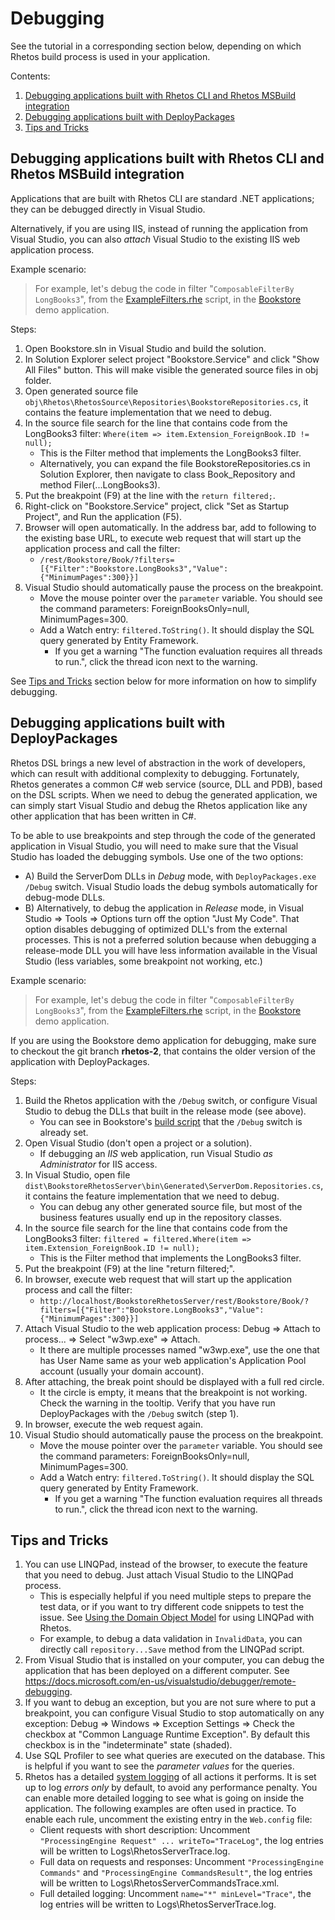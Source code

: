 # Debugging

See the tutorial in a corresponding section below, depending on which Rhetos build process
is used in your application.

Contents:

1. [Debugging applications built with Rhetos CLI and Rhetos MSBuild integration](#debugging-applications-built-with-rhetos-cli-and-rhetos-msbuild-integration)
2. [Debugging applications built with DeployPackages](#debugging-applications-built-with-deploypackages)
3. [Tips and Tricks](#tips-and-tricks)

## Debugging applications built with Rhetos CLI and Rhetos MSBuild integration

Applications that are built with Rhetos CLI are standard .NET applications;
they can be debugged directly in Visual Studio.

Alternatively, if you are using IIS, instead of running the application from Visual Studio,
you can also *attach* Visual Studio to the existing IIS web application process.

Example scenario:

> For example, let's debug the code in filter "`ComposableFilterBy LongBooks3`",
from the [ExampleFilters.rhe](https://github.com/Rhetos/Bookstore/blob/master/src/Bookstore.Service/DslScripts/AdditionalExamples/ExampleFilters.rhe) script,
in the [Bookstore](https://github.com/Rhetos/Bookstore) demo application.

Steps:

1. Open Bookstore.sln in Visual Studio and build the solution.
2. In Solution Explorer select project "Bookstore.Service" and click "Show All Files" button.
   This will make visible the generated source files in obj folder.
3. Open generated source file `obj\Rhetos\RhetosSource\Repositories\BookstoreRepositories.cs`,
   it contains the feature implementation that we need to debug.
4. In the source file search for the line that contains code from the LongBooks3 filter:
   `Where(item => item.Extension_ForeignBook.ID != null);`
    * This is the Filter method that implements the LongBooks3 filter.
    * Alternatively, you can expand the file BookstoreRepositories.cs in Solution Explorer,
      then navigate to class Book_Repository and method Filer(...LongBooks3).
5. Put the breakpoint (F9) at the line with the `return filtered;`.
6. Right-click on "Bookstore.Service" project, click "Set as Startup Project",
   and Run the application (F5).
7. Browser will open automatically. In the address bar, add to following to the existing base URL,
   to execute web request that will start up the application process and call the filter:
   * `/rest/Bookstore/Book/?filters=[{"Filter":"Bookstore.LongBooks3","Value":{"MinimumPages":300}}]`
8. Visual Studio should automatically pause the process on the breakpoint.
    * Move the mouse pointer over the `parameter` variable. You should see the command parameters:
      ForeignBooksOnly=null, MinimumPages=300.
    * Add a Watch entry: `filtered.ToString()`. It should display the SQL query generated by Entity Framework.
      * If you get a warning "The function evaluation requires all threads to run.",
        click the thread icon next to the warning.

See [Tips and Tricks](#tips-and-tricks) section below for more information on how to simplify debugging.

## Debugging applications built with DeployPackages

Rhetos DSL brings a new level of abstraction in the work of developers,
which can result with additional complexity to debugging.
Fortunately, Rhetos generates a common C# web service (source, DLL and PDB),
based on the DSL scripts. When we need to debug the generated application,
we can simply start Visual Studio and debug the Rhetos application like
any other application that has been written in C#.

To be able to use breakpoints and step through the code of the generated application
in Visual Studio, you will need to make sure that the Visual Studio has loaded
the debugging symbols.
Use one of the two options:

* A) Build the ServerDom DLLs in *Debug* mode, with `DeployPackages.exe /Debug` switch.
  Visual Studio loads the debug symbols automatically for debug-mode DLLs.
* B) Alternatively, to debug the application in *Release* mode,
  in Visual Studio => Tools => Options turn off the option "Just My Code".
  That option disables debugging of optimized DLL's from the external processes.
  This is not a preferred solution because when debugging a release-mode DLL you will have
  less information available in the Visual Studio (less variables, some breakpoint not working, etc.)

Example scenario:

> For example, let's debug the code in filter "`ComposableFilterBy LongBooks3`",
from the [ExampleFilters.rhe](https://github.com/Rhetos/Bookstore/blob/rhetos-2/src/DslScripts/AdditionalExamples/ExampleFilters.rhe) script,
in the [Bookstore](https://github.com/Rhetos/Bookstore) demo application.

If you are using the Bookstore demo application for debugging,
make sure to checkout the git branch **rhetos-2**,
that contains the older version of the application with DeployPackages.

Steps:

1. Build the Rhetos application with the `/Debug` switch,
   or configure Visual Studio to debug the DLLs that built in the release mode (see above).
   * You can see in Bookstore's [build script](https://github.com/Rhetos/Bookstore/blob/rhetos-2/Build.ps1)
     that the `/Debug` switch is already set.
2. Open Visual Studio (don't open a project or a solution).
   * If debugging an *IIS* web application, run Visual Studio *as Administrator* for IIS access.
3. In Visual Studio, open file `dist\BookstoreRhetosServer\bin\Generated\ServerDom.Repositories.cs`,
   it contains the feature implementation that we need to debug.
   * You can debug any other generated source file, but most of the business features usually
     end up in the repository classes.
4. In the source file search for the line that contains code from the LongBooks3 filter:
   `filtered = filtered.Where(item => item.Extension_ForeignBook.ID != null);`
    * This is the Filter method that implements the LongBooks3 filter.
5. Put the breakpoint (F9) at the line "return filtered;".
6. In browser, execute web request that will start up the application process and call the filter:
   * `http://localhost/BookstoreRhetosServer/rest/Bookstore/Book/?filters=[{"Filter":"Bookstore.LongBooks3","Value":{"MinimumPages":300}}]`
7. Attach Visual Studio to the web application process: Debug => Attach to process... => Select "w3wp.exe" => Attach.
   * It there are multiple processes named "w3wp.exe", use the one that has User Name same as your
     web application's Application Pool account (usually your domain account).
8. After attaching, the break point should be displayed with a full red circle.
   * It the circle is empty, it means that the breakpoint is not working.
     Check the warning in the tooltip.
     Verify that you have run DeployPackages with the `/Debug` switch (step 1).
9. In browser, execute the web request again.
10. Visual Studio should automatically pause the process on the breakpoint.
    * Move the mouse pointer over the `parameter` variable. You should see the command parameters:
      ForeignBooksOnly=null, MinimumPages=300.
    * Add a Watch entry: `filtered.ToString()`. It should display the SQL query generated by Entity Framework.
      * If you get a warning "The function evaluation requires all threads to run.",
        click the thread icon next to the warning.

## Tips and Tricks

1. You can use LINQPad, instead of the browser, to execute the feature that you need to debug.
   Just attach Visual Studio to the LINQPad process.
   * This is especially helpful if you need multiple steps to prepare the test data,
     or if you want to try different code snippets to test the issue.
     See [Using the Domain Object Model](Using-the-Domain-Object-Model)
     for using LINQPad with Rhetos.
   * For example, to debug a data validation in `InvalidData`, you can directly call
     `repository...Save` method from the LINQPad script.
2. From Visual Studio that is installed on your computer, you can debug the application that has been deployed
   on a different computer. See <https://docs.microsoft.com/en-us/visualstudio/debugger/remote-debugging>.
3. If you want to debug an exception, but you are not sure where to put a breakpoint,
   you can configure Visual Studio to stop automatically on any exception:
   Debug => Windows => Exception Settings => Check the checkbox at "Common Language Runtime Exception".
   By default this checkbox is in the "indeterminate" state (shaded).
4. Use SQL Profiler to see what queries are executed on the database.
   This is helpful if you want to see the *parameter values* for the queries.
5. Rhetos has a detailed [system logging](Logging#system-log) of all actions it performs.
   It is set up to log *errors only* by default, to avoid any performance penalty.
   You can enable more detailed logging to see what is going on inside the application.
   The following examples are often used in practice. To enable each rule,
   uncomment the existing entry in the `Web.config` file:
   * Client requests with short description:
     Uncomment `"ProcessingEngine Request" ... writeTo="TraceLog"`,
     the log entries will be written to Logs\RhetosServerTrace.log.
   * Full data on requests and responses:
     Uncomment `"ProcessingEngine Commands"` and `"ProcessingEngine CommandsResult"`,
     the log entries will be written to Logs\RhetosServerCommandsTrace.xml.
   * Full detailed logging:
     Uncomment `name="*" minLevel="Trace"`,
     the log entries will be written to Logs\RhetosServerTrace.log.
